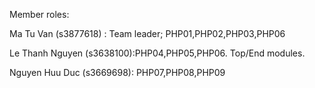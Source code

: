 Member roles:

Ma Tu Van (s3877618) : Team leader; PHP01,PHP02,PHP03,PHP06

Le Thanh Nguyen (s3638100):PHP04,PHP05,PHP06. Top/End modules.

Nguyen Huu Duc (s3669698): PHP07,PHP08,PHP09
